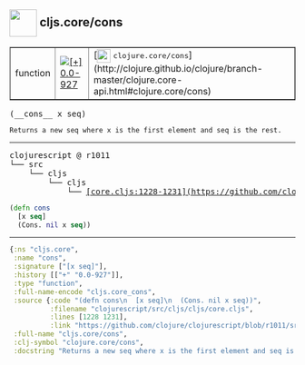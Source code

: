 ## <img width="48px" valign="middle" src="http://i.imgur.com/Hi20huC.png"> cljs.core/cons

 <table border="1">
<tr>
<td>function</td>
<td><a href="https://github.com/cljsinfo/api-refs/tree/0.0-927"><img valign="middle" alt="[+] 0.0-927" src="https://img.shields.io/badge/+-0.0--927-lightgrey.svg"></a> </td>
<td>
[<img height="24px" valign="middle" src="http://i.imgur.com/1GjPKvB.png"> <samp>clojure.core/cons</samp>](http://clojure.github.io/clojure/branch-master/clojure.core-api.html#clojure.core/cons)
</td>
</tr>
</table>

 <samp>
(__cons__ x seq)<br>
</samp>

```
Returns a new seq where x is the first element and seq is the rest.
```

---

 <pre>
clojurescript @ r1011
└── src
    └── cljs
        └── cljs
            └── <ins>[core.cljs:1228-1231](https://github.com/clojure/clojurescript/blob/r1011/src/cljs/cljs/core.cljs#L1228-L1231)</ins>
</pre>

```clj
(defn cons
  [x seq]
  (Cons. nil x seq))
```


---

```clj
{:ns "cljs.core",
 :name "cons",
 :signature ["[x seq]"],
 :history [["+" "0.0-927"]],
 :type "function",
 :full-name-encode "cljs.core_cons",
 :source {:code "(defn cons\n  [x seq]\n  (Cons. nil x seq))",
          :filename "clojurescript/src/cljs/cljs/core.cljs",
          :lines [1228 1231],
          :link "https://github.com/clojure/clojurescript/blob/r1011/src/cljs/cljs/core.cljs#L1228-L1231"},
 :full-name "cljs.core/cons",
 :clj-symbol "clojure.core/cons",
 :docstring "Returns a new seq where x is the first element and seq is the rest."}

```

